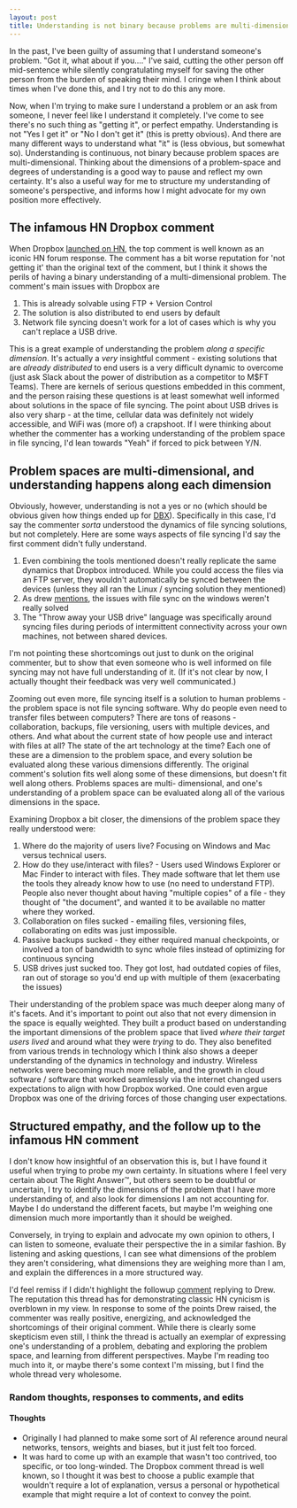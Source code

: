 ```yaml
---
layout: post
title: Understanding is not binary because problems are multi-dimensional
---
```

In the past, I've been guilty of assuming that I understand someone's problem. "Got it, what about if you...." I've said, cutting the other person off mid-sentence while silently congratulating myself for saving the other person from the burden of speaking their mind. I cringe when I think about times when I've done this, and I try not to do this any more.

Now, when I'm trying to make sure I understand a problem or an ask from someone, I never feel like I understand it completely. I've come to see there's no such thing as "getting it", or perfect empathy. Understanding is not "Yes I get it" or "No I don't get it" (this is pretty obvious). And there are many different ways to understand what "it" is (less obvious, but somewhat so). Understanding is continuous, not binary because problem spaces are multi-dimensional. Thinking about the dimensions of a problem-space and degrees of understanding is a good way to pause and reflect my own certainty. It's also a useful way for me to structure my understanding of someone's perspective, and informs how I might advocate for my own position more effectively.

## The infamous HN Dropbox comment

When Dropbox [launched on HN](https://news.ycombinator.com/item?id=8863), the top comment is well known as an iconic HN forum response. The comment has a bit worse reputation for 'not getting it' than the original text of the comment, but I think it shows the perils of having a binary understanding of a multi-dimensional problem. The comment's main issues with Dropbox are

1. This is already solvable using FTP + Version Control
2. The solution is also distributed to end users by default
3. Network file syncing doesn't work for a lot of cases which is why you can't replace a USB drive.

This is a great example of understanding the problem _along a specific dimension_. It's actually a _very_ insightful comment - existing solutions that are _already distributed_ to end users is a very difficult dynamic to overcome (just ask Slack about the power of distribution as a competitor to M$FT Teams). There are kernels of serious questions embedded in this comment, and the person raising these questions is at least somewhat well informed about solutions in the space of file syncing. The point about USB drives is also very sharp - at the time, cellular data was definitely not widely accessible, and WiFi was (more of) a crapshoot. If I were thinking about whether the commenter has a working understanding of the problem space in file syncing, I'd lean towards "Yeah" if forced to pick between Y/N.

## Problem spaces are multi-dimensional, and understanding happens along each dimension

Obviously, however, understanding is not a yes or no (which should be obvious given how things ended up for [DBX](https://www.google.com/finance/quote/DBX:NASDAQ)). Specifically in this case, I'd say the commenter _sorta_ understood the dynamics of file syncing solutions, but not completely. Here are some ways aspects of file syncing I'd say the first comment didn't fully understand.

1. Even combining the tools mentioned doesn't really replicate the same dynamics that Dropbox introduced. While you could access the files via an FTP server, they wouldn't automatically be synced between the devices (unless they all ran the Linux / syncing solution they mentioned)
2. As drew [mentions](https://news.ycombinator.com/item?id=9272), the issues with file sync on the windows weren't really solved
3. The "Throw away your USB drive" language was specifically around syncing files during periods of intermittent connectivity across your own machines, not between shared devices.

I'm not pointing these shortcomings out just to dunk on the original commenter, but to show that even someone who is well informed on file syncing may not have full understanding of it. (If it's not clear by now, I actually thought their feedback was very well communicated.)

Zooming out even more, file syncing itself is a solution to human problems - the problem space is not file syncing software. Why do people even need to transfer files between computers? There are tons of reasons - collaboration, backups, file versioning, users with multiple devices, and others. And what about the current state of how people use and interact with files at all? The state of the art technology at the time? Each one of these are a dimension to the problem space, and every solution be evaluated along these various dimensions differently. The original comment's solution fits well along some of these dimensions, but doesn't fit well along others. Problems spaces are multi- dimensional, and one's understanding of a problem space can be evaluated along all of the various dimensions in the space. 

Examining Dropbox a bit closer, the dimensions of the problem space they really understood were:
1. Where do the majority of users live? Focusing on Windows and Mac versus technical users.
2. How do they use/interact with files? - Users used Windows Explorer or Mac Finder to interact with files. They made software that let them use the tools they already know how to use (no need to understand FTP). People also never thought about having "multiple copies" of a file - they thought of "the document", and wanted it to be available no matter where they worked.
3. Collaboration on files sucked - emailing files, versioning files, collaborating on edits was just impossible.
4. Passive backups sucked - they either required manual checkpoints, or involved a ton of bandwidth to sync whole files instead of optimizing for continuous syncing
5. USB drives just sucked too. They got lost, had outdated copies of files, ran out of storage so you'd end up with multiple of them (exacerbating the issues)

Their understanding of the problem space was much deeper along many of it's facets. And it's important to point out also that not every dimension in the space is equally weighted. They built a product based on understanding the important dimensions of the problem space that lived _where their target users lived_ and around what they were _trying_ to do. They also benefited from various trends in technology which I think also shows a deeper understanding of the dynamics in technology and industry. Wireless networks were becoming much more reliable, and the growth in cloud software / software that worked seamlessly via the internet changed users expectations to align with how Dropbox worked. One could even argue Dropbox was one of the driving forces of those changing user expectations.

## Structured empathy, and the follow up to the infamous HN comment

I don't know how insightful of an observation this is, but I have found it useful when trying to probe my own certainty. In situations where I feel very certain about The Right Answer™️, but others seem to be doubtful or uncertain, I try to identify the dimensions of the problem that I have more understanding of, and also look for dimensions I am not accounting for. Maybe I do understand the different facets, but maybe I'm weighing one dimension much more importantly than it should be weighed. 

Conversely, in trying to explain and advocate my own opinion to others, I can listen to someone, evaluate their perspective the in a similar fashion. By listening and asking questions, I can see what dimensions of the problem they aren't considering, what dimensions they are weighing more than I am, and explain the differences in a more structured way.

I'd feel remiss if I didn't highlight the followup [comment](https://news.ycombinator.com/item?id=9479) replying to Drew. The reputation this thread has for demonstrating classic HN cynicism is overblown in my view. In response to some of the points Drew raised, the commenter was really positive, energizing, and acknowledged the shortcomings of their original comment. While there is clearly some skepticism even still, I think the thread is actually an exemplar of expressing one's understanding of a problem, debating and exploring the problem space, and learning from different perspectives. Maybe I'm reading too much into it, or maybe there's some context I'm missing, but I find the whole thread very wholesome.

### Random thoughts, responses to comments, and edits

#### Thoughts
* Originally I had planned to make some sort of AI reference around neural networks, tensors, weights and biases, but it just felt too forced.
* It was hard to come up with an example that wasn't too contrived, too specific, or too long-winded. The Dropbox comment thread is well known, so I thought it was best to choose a public example that wouldn't require a lot of explanation, versus a personal or hypothetical example that might require a lot of context to convey the point.

